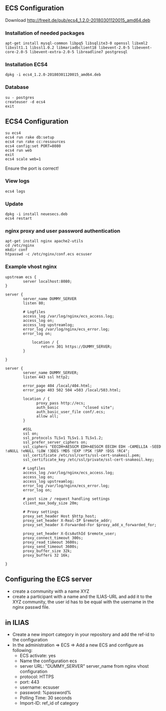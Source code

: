 ## ECS Configuration
Download http://freeit.de/pub/ecs4_1.2.0-20180301120015_amd64.deb

### Installation of needed packages
    apt-get install mysql-common libpq5 libsqlite3-0 openssl libxml2 libxslt1.1 libssl1.0.2 libmariadbclient18 libevent-2.0-5 libevent-core-2.0-5 libevent-extra-2.0-5 libreadline7 postgresql

### Installation ECS4
    dpkg -i ecs4_1.2.0-20180301120015_amd64.deb

### Database
    su - postgres
    createuser -d ecs4 
    exit

## ECS4 Configuration
    su ecs4
    ecs4 run rake db:setup
    ecs4 run rake cc:ressources
    ecs4 config:set PORT=8080
    ecs4 run web 
    exit
    ecs4 scale web=1
Ensure the port is correct!

### View logs
    ecs4 logs

### Update
    dpkg -i install neuesecs.deb
    ecs4 restart

### nginx proxy and user password authentication
    apt-get install nginx apache2-utils
    cd /etc/nginx
    mkdir conf
    htpasswd -c /etc/nginx/conf.ecs ecsuser

### Example vhost nginx
    upstream ecs { 
            server localhost:8080; 
    }
    
    server {
            server_name DUMMY_SERVER
            listen 80;
             
            # Logfiles
            access_log /var/log/nginx/ecs_access.log;
            access_log on;
            access_log upstreamlog;
            error_log /var/log/nginx/ecs_error.log;
            error_log on;
    
                location / {
                    return 301 https://DUMMY_SERVER;
            }
    
    }
    
    server {
            server_name DUMMY_SERVER;
            listen 443 ssl http2;
    
            error_page 404 /local/404.html;
            error_page 403 502 504 =503 /local/503.html;
    
            location / {
                  proxy_pass http://ecs;
                  auth_basic           "closed site";
                  auth_basic_user_file conf/.ecs;
                  allow all;
            }
    
            #SSL
            ssl on;
            ssl_protocols TLSv1 TLSv1.1 TLSv1.2;
            ssl_prefer_server_ciphers on;
            ssl_ciphers "EECDH+AESGCM EDH+AESGCM EECDH EDH -CAMELLIA -SEED !aNULL !eNULL !LOW !3DES !MD5 !EXP !PSK !SRP !DSS !RC4";
            ssl_certificate /etc/ssl/certs/ssl-cert-snakeoil.pem;
            ssl_certificate_key /etc/ssl/private/ssl-cert-snakeoil.key;
    
            # Logfiles
            access_log /var/log/nginx/ecs_access.log;
            access_log on;
            access_log upstreamlog;
            error_log /var/log/nginx/ecs_error.log;
            error_log on;
    
            # post size / request handling settings
            client_max_body_size 20m;
    
            # Proxy settings
            proxy_set_header Host $http_host;
            proxy_set_header X-Real-IP $remote_addr;
            proxy_set_header X-Forwarded-For $proxy_add_x_forwarded_for;
    
            proxy_set_header X-EcsAuthId $remote_user;
            proxy_connect_timeout 300s;
            proxy_read_timeout 3600s;
            proxy_send_timeout 3600s;
            proxy_buffer_size 32k;
            proxy_buffers 32 16k;
    
    }

## Configuring the  ECS server
- create a community with a name XYZ
- create a participant with a name and the ILIAS-URL and add it to the XYZ community, the user id has to be equal with the username in the nginx passwd file.

## in ILIAS
- Create a new import category in your repository and add the ref-id to the configuration
- In the administration => ECS => Add a new ECS and configure as following:
  - ECS activate: yes
  - Name the configuration ecs
  - server URL: "DUMMY_SERVER" server_name from nginx vhost configuration
  - protocol: HTTPS
  - port: 443
  - username: ecsuser
  - password: %password%
  - Polling Time: 30 seconds
  - Import-ID: ref_id of category
